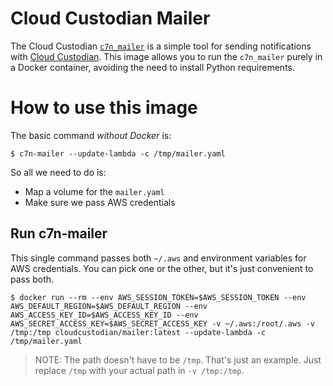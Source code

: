 
# Cloud Custodian Mailer

The Cloud Custodian [`c7n_mailer`](https://github.com/cloud-custodian/cloud-custodian/tree/master/tools/c7n_mailer) is a simple tool for sending notifications with [Cloud Custodian](https://github.com/cloud-custodian/cloud-custodian). This image allows you to run the `c7n_mailer` purely in a Docker container, avoiding the need to install Python requirements.

# How to use this image

The basic command *without Docker* is:

```console
$ c7n-mailer --update-lambda -c /tmp/mailer.yaml
```

So all we need to do is:

* Map a volume for the `mailer.yaml`
* Make sure we pass AWS credentials

## Run c7n-mailer

This single command passes both `~/.aws` and environment variables for AWS credentials. You can pick one or the other, but it's just convenient to pass both.

```console
$ docker run --rm --env AWS_SESSION_TOKEN=$AWS_SESSION_TOKEN --env AWS_DEFAULT_REGION=$AWS_DEFAULT_REGION --env AWS_ACCESS_KEY_ID=$AWS_ACCESS_KEY_ID --env AWS_SECRET_ACCESS_KEY=$AWS_SECRET_ACCESS_KEY -v ~/.aws:/root/.aws -v /tmp:/tmp cloudcustodian/mailer:latest --update-lambda -c /tmp/mailer.yaml
```

> NOTE: The path doesn't have to be `/tmp`. That's just an example. Just replace `/tmp` with your actual path in `-v /tmp:/tmp`.
